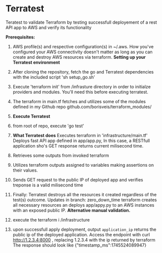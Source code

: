 # Terratest
 Teratest to validate Terraform by testing successfull deployement of a rest API app to AWS and verify its functionality

**Prerequisites:**
1. AWS profile(s) and respective configuration(s) in ~/.aws.
How you've configured your AWS connectivity doesn't matter as long as you can create and destroy AWS resources via terraform.
**Setting up your Terratest environment**
1. After cloning the repository, fetch the go and Terratest dependencies with the included script 'sh setup_go.sh'
2. Execute 'terraform init' from /infrasture directory in order to initialze providers and modules. You'll need this before executing terratest.
3. The terraform in main.tf fetches and utilizes some of the modules defined in my Github repo github.com/borisveis/terraform_modules/
4. **Execute Terratest**
5. from root of repo, execute 'go test'

6. **What Terratest does**
Executes terraform in 'infrastructure/main.tf'
Deploys fast API app defined in app/app.py, In this case, a RESTfull application sho's GET response returns current milisecond time.
1. Retrieves some outputs from invoked terraform
2. Utilizes terraform outputs assigned to variables making assertions on their values.
3. Sends GET request to the public IP of deployed app and verifies treponse is a valid milisecond time
3. Finally: Terratest destroys all the resources it created regardless of the test(s) outcome.
Updates in branch: zero_down_time
terraform creates all necessary resources an deploys app/appy.py to an AWS instances with an exposed public IP.
**Alternative manual validation.**
1. execute the terraform i /infrastructure
2. upon successfull apply deployment, output `application_ip` returns the public ip of the deployed application.
Access the endpoint with
curl http://1.2.3.4:8000 , replacing 1.2.3.4 with the ip returned by terraform
The response should look like {"timestamp_ms":1745524089947}
